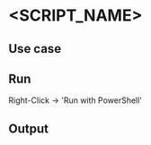 # <SCRIPT_NAME>

[//]: # (Brief description of script)

## Use case

[//]: # (Explain use case of script)

## Run

Right-Click -> 'Run with PowerShell'

## Output

[//]: # (Any script outputs, e.g. report file, logs, etc.)
